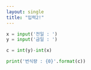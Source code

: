 ```yaml
---
layout: single
title: "입력2!"
--- 
```



~~~python
x = input('전일 : ')
y = input('금일 : ')

c = int(y)-int(x)

print('번식량 : {0}'.format(c))
~~~
